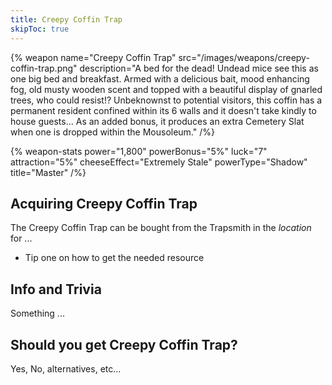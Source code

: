 ```yaml
---
title: Creepy Coffin Trap
skipToc: true
---
```


{% weapon
 name="Creepy Coffin Trap"
 src="/images/weapons/creepy-coffin-trap.png"
 description="A bed for the dead! Undead mice see this as one big bed and breakfast. Armed with a delicious bait, mood enhancing fog, old musty wooden scent and topped with a beautiful display of gnarled trees, who could resist!? Unbeknownst to potential visitors, this coffin has a permanent resident confined within its 6 walls and it doesn't take kindly to house guests... As an added bonus, it produces an extra Cemetery Slat when one is dropped within the Mousoleum."
/%}

{% weapon-stats
 power="1,800"
 powerBonus="5%"
 luck="7"
 attraction="5%"
 cheeseEffect="Extremely Stale"
 powerType="Shadow"
 title="Master"
/%}

## Acquiring Creepy Coffin Trap

The Creepy Coffin Trap can be bought from the Trapsmith in the *location* for ...

- Tip one on how to get the needed resource

## Info and Trivia

Something ...

## Should you get Creepy Coffin Trap?

Yes, No, alternatives, etc...
